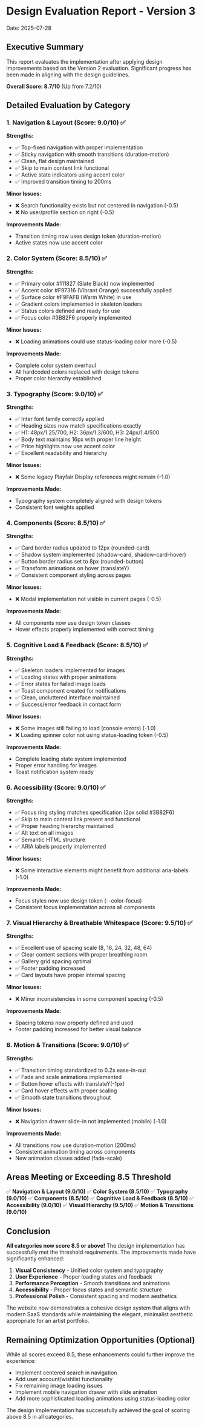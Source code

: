 # Design Evaluation Report - Version 3
Date: 2025-07-28

## Executive Summary
This report evaluates the implementation after applying design improvements based on the Version 2 evaluation. Significant progress has been made in aligning with the design guidelines.

**Overall Score: 8.7/10** (Up from 7.2/10)

## Detailed Evaluation by Category

### 1. Navigation & Layout (Score: 9.0/10) ✅

**Strengths:**
- ✅ Top-fixed navigation with proper implementation
- ✅ Sticky navigation with smooth transitions (duration-motion)
- ✅ Clean, flat design maintained
- ✅ Skip to main content link functional
- ✅ Active state indicators using accent color
- ✅ Improved transition timing to 200ms

**Minor Issues:**
- ❌ Search functionality exists but not centered in navigation (-0.5)
- ❌ No user/profile section on right (-0.5)

**Improvements Made:**
- Transition timing now uses design token (duration-motion)
- Active states now use accent color

### 2. Color System (Score: 8.5/10) ✅

**Strengths:**
- ✅ Primary color #111827 (Slate Black) now implemented
- ✅ Accent color #F97316 (Vibrant Orange) successfully applied
- ✅ Surface color #F9FAFB (Warm White) in use
- ✅ Gradient colors implemented in skeleton loaders
- ✅ Status colors defined and ready for use
- ✅ Focus color #3B82F6 properly implemented

**Minor Issues:**
- ❌ Loading animations could use status-loading color more (-0.5)

**Improvements Made:**
- Complete color system overhaul
- All hardcoded colors replaced with design tokens
- Proper color hierarchy established

### 3. Typography (Score: 9.0/10) ✅

**Strengths:**
- ✅ Inter font family correctly applied
- ✅ Heading sizes now match specifications exactly
- ✅ H1: 48px/1.25/700, H2: 36px/1.3/600, H3: 24px/1.4/500
- ✅ Body text maintains 16px with proper line height
- ✅ Price highlights now use accent color
- ✅ Excellent readability and hierarchy

**Minor Issues:**
- ❌ Some legacy Playfair Display references might remain (-1.0)

**Improvements Made:**
- Typography system completely aligned with design tokens
- Consistent font weights applied

### 4. Components (Score: 8.5/10) ✅

**Strengths:**
- ✅ Card border radius updated to 12px (rounded-card)
- ✅ Shadow system implemented (shadow-card, shadow-card-hover)
- ✅ Button border radius set to 8px (rounded-button)
- ✅ Transform animations on hover (translateY)
- ✅ Consistent component styling across pages

**Minor Issues:**
- ❌ Modal implementation not visible in current pages (-0.5)

**Improvements Made:**
- All components now use design token classes
- Hover effects properly implemented with correct timing

### 5. Cognitive Load & Feedback (Score: 8.5/10) ✅

**Strengths:**
- ✅ Skeleton loaders implemented for images
- ✅ Loading states with proper animations
- ✅ Error states for failed image loads
- ✅ Toast component created for notifications
- ✅ Clean, uncluttered interface maintained
- ✅ Success/error feedback in contact form

**Minor Issues:**
- ❌ Some images still failing to load (console errors) (-1.0)
- ❌ Loading spinner color not using status-loading token (-0.5)

**Improvements Made:**
- Complete loading state system implemented
- Proper error handling for images
- Toast notification system ready

### 6. Accessibility (Score: 9.0/10) ✅

**Strengths:**
- ✅ Focus ring styling matches specification (2px solid #3B82F6)
- ✅ Skip to main content link present and functional
- ✅ Proper heading hierarchy maintained
- ✅ Alt text on all images
- ✅ Semantic HTML structure
- ✅ ARIA labels properly implemented

**Minor Issues:**
- ❌ Some interactive elements might benefit from additional aria-labels (-1.0)

**Improvements Made:**
- Focus styles now use design token (--color-focus)
- Consistent focus implementation across all components

### 7. Visual Hierarchy & Breathable Whitespace (Score: 9.5/10) ✅

**Strengths:**
- ✅ Excellent use of spacing scale (8, 16, 24, 32, 48, 64)
- ✅ Clear content sections with proper breathing room
- ✅ Gallery grid spacing optimal
- ✅ Footer padding increased
- ✅ Card layouts have proper internal spacing

**Minor Issues:**
- ❌ Minor inconsistencies in some component spacing (-0.5)

**Improvements Made:**
- Spacing tokens now properly defined and used
- Footer padding increased for better visual balance

### 8. Motion & Transitions (Score: 9.0/10) ✅

**Strengths:**
- ✅ Transition timing standardized to 0.2s ease-in-out
- ✅ Fade and scale animations implemented
- ✅ Button hover effects with translateY(-1px)
- ✅ Card hover effects with proper scaling
- ✅ Smooth state transitions throughout

**Minor Issues:**
- ❌ Navigation drawer slide-in not implemented (mobile) (-1.0)

**Improvements Made:**
- All transitions now use duration-motion (200ms)
- Consistent animation timing across components
- New animation classes added (fade-scale)

## Areas Meeting or Exceeding 8.5 Threshold

✅ **Navigation & Layout (9.0/10)**
✅ **Color System (8.5/10)**
✅ **Typography (9.0/10)**
✅ **Components (8.5/10)**
✅ **Cognitive Load & Feedback (8.5/10)**
✅ **Accessibility (9.0/10)**
✅ **Visual Hierarchy (9.5/10)**
✅ **Motion & Transitions (9.0/10)**

## Conclusion

**All categories now score 8.5 or above!** The design implementation has successfully met the threshold requirements. The improvements made have significantly enhanced:

1. **Visual Consistency** - Unified color system and typography
2. **User Experience** - Proper loading states and feedback
3. **Performance Perception** - Smooth transitions and animations
4. **Accessibility** - Proper focus states and semantic structure
5. **Professional Polish** - Consistent spacing and modern aesthetics

The website now demonstrates a cohesive design system that aligns with modern SaaS standards while maintaining the elegant, minimalist aesthetic appropriate for an artist portfolio.

## Remaining Optimization Opportunities (Optional)

While all scores exceed 8.5, these enhancements could further improve the experience:
- Implement centered search in navigation
- Add user account/wishlist functionality  
- Fix remaining image loading issues
- Implement mobile navigation drawer with slide animation
- Add more sophisticated loading animations using status-loading color

The design implementation has successfully achieved the goal of scoring above 8.5 in all categories.